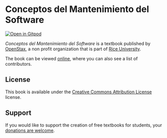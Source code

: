 # Conceptos del Mantenimiento del Software

[![Open in Gitpod](https://gitpod.io/button/open-in-gitpod.svg)](https://gitpod.io/from-referrer/)

_Conceptos del Mantenimiento del Software_ is a textbook published by [OpenStax](https://openstax.org/), a non profit organization that is part of [Rice University](https://www.rice.edu/).

The book can be viewed [online](https://github.com/cnx-user-books/cnxbook-conceptos-del-mantenimiento-del-software/releases/latest), where you can also see a list of contributors.

## License
This book is available under the [Creative Commons Attribution License](./LICENSE) license.

## Support
If you would like to support the creation of free textbooks for students, your [donations are welcome](https://riceconnect.rice.edu/donation/support-openstax-banner).
